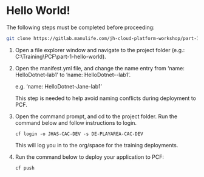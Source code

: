 # Hello World!

The following steps must be completed before proceeding:

```bash
git clone https://gitlab.manulife.com/jh-cloud-platform-workshop/part-1-hello-world
```
1. Open a file explorer window and navigate to the project folder (e.g.: C:\Training\PCF\part-1-hello-world).
2. Open the manifest.yml file, and change the name entry from ‘name: HelloDotnet-lab1’ to ‘name: HelloDotnet-<your first name>-lab1’.
    
    e.g. ‘name: HelloDotnet-Jane-lab1’
    
    This step is needed to help avoid naming conflicts during deployment to PCF.
3. Open the command prompt, and cd to the project folder. Run the command below and follow instructions to login.

    `cf login -o JHAS-CAC-DEV -s DE-PLAYAREA-CAC-DEV`

    This will log you in to the org/space for the training deployments.
4. Run the command below to deploy your application to PCF:

    `cf push`
